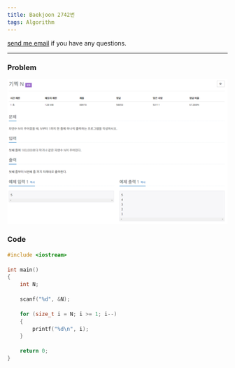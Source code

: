 ```yaml
---
title: Baekjoon 2742번
tags: Algorithm
---
```


[send me email](mailto:jewel7492@gmail.com) if you have any questions.

<!--more-->

---
### Problem  
   
![그림1](/assets/Baekjoon/2742/1.PNG)  

### Code  
```cpp
#include <iostream>

int main()
{
    int N;

    scanf("%d", &N);

    for (size_t i = N; i >= 1; i--)
    {
        printf("%d\n", i);
    }

    return 0;
}
```